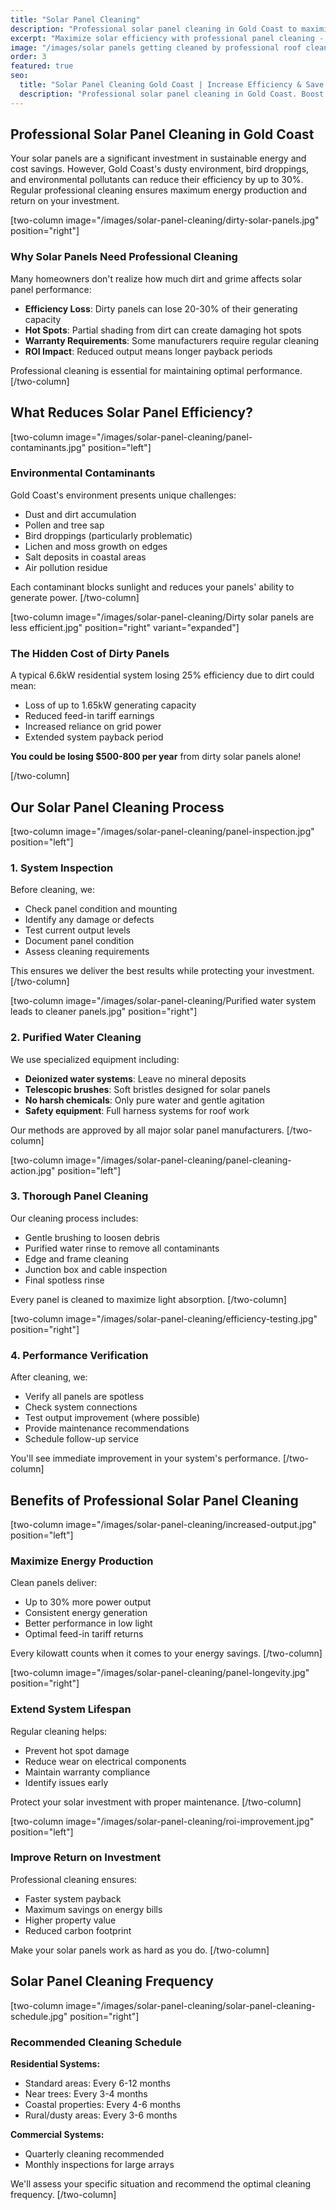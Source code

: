 ```yaml
---
title: "Solar Panel Cleaning"
description: "Professional solar panel cleaning in Gold Coast to maximize efficiency and energy output. Specialized equipment and techniques ensure safe, thorough cleaning that can increase power generation by up to 30%."
excerpt: "Maximize solar efficiency with professional panel cleaning - improve output by up to 30%"
image: "/images/solar panels getting cleaned by professional roof cleaning experts.jpg"
order: 3
featured: true
seo:
  title: "Solar Panel Cleaning Gold Coast | Increase Efficiency & Save Money"
  description: "Professional solar panel cleaning in Gold Coast. Boost energy output by up to 30%. Safe, efficient service with specialized equipment. Call (07) 5555 0180"
---
```


## Professional Solar Panel Cleaning in Gold Coast

Your solar panels are a significant investment in sustainable energy and cost savings. However, Gold Coast's dusty environment, bird droppings, and environmental pollutants can reduce their efficiency by up to 30%. Regular professional cleaning ensures maximum energy production and return on your investment.

[two-column image="/images/solar-panel-cleaning/dirty-solar-panels.jpg" position="right"]
### Why Solar Panels Need Professional Cleaning

Many homeowners don't realize how much dirt and grime affects solar panel performance:

- **Efficiency Loss**: Dirty panels can lose 20-30% of their generating capacity
- **Hot Spots**: Partial shading from dirt can create damaging hot spots
- **Warranty Requirements**: Some manufacturers require regular cleaning
- **ROI Impact**: Reduced output means longer payback periods

Professional cleaning is essential for maintaining optimal performance.
[/two-column]

## What Reduces Solar Panel Efficiency?

[two-column image="/images/solar-panel-cleaning/panel-contaminants.jpg" position="left"]
### Environmental Contaminants
Gold Coast's environment presents unique challenges:
- Dust and dirt accumulation
- Pollen and tree sap
- Bird droppings (particularly problematic)
- Lichen and moss growth on edges
- Salt deposits in coastal areas
- Air pollution residue

Each contaminant blocks sunlight and reduces your panels' ability to generate power.
[/two-column]

[two-column image="/images/solar-panel-cleaning/Dirty solar panels are less efficient.jpg" position="right" variant="expanded"]
### The Hidden Cost of Dirty Panels
A typical 6.6kW residential system losing 25% efficiency due to dirt could mean:
- Loss of up to 1.65kW generating capacity
- Reduced feed-in tariff earnings
- Increased reliance on grid power
- Extended system payback period

**You could be losing $500-800 per year** from dirty solar panels alone!

[/two-column]

## Our Solar Panel Cleaning Process

[two-column image="/images/solar-panel-cleaning/panel-inspection.jpg" position="left"]
### 1. System Inspection
Before cleaning, we:
- Check panel condition and mounting
- Identify any damage or defects
- Test current output levels
- Document panel condition
- Assess cleaning requirements

This ensures we deliver the best results while protecting your investment.
[/two-column]

[two-column image="/images/solar-panel-cleaning/Purified water system leads to cleaner panels.jpg" position="right"]
### 2. Purified Water Cleaning
We use specialized equipment including:
- **Deionized water systems**: Leave no mineral deposits
- **Telescopic brushes**: Soft bristles designed for solar panels
- **No harsh chemicals**: Only pure water and gentle agitation
- **Safety equipment**: Full harness systems for roof work

Our methods are approved by all major solar panel manufacturers.
[/two-column]

[two-column image="/images/solar-panel-cleaning/panel-cleaning-action.jpg" position="left"]
### 3. Thorough Panel Cleaning
Our cleaning process includes:
- Gentle brushing to loosen debris
- Purified water rinse to remove all contaminants
- Edge and frame cleaning
- Junction box and cable inspection
- Final spotless rinse

Every panel is cleaned to maximize light absorption.
[/two-column]

[two-column image="/images/solar-panel-cleaning/efficiency-testing.jpg" position="right"]
### 4. Performance Verification
After cleaning, we:
- Verify all panels are spotless
- Check system connections
- Test output improvement (where possible)
- Provide maintenance recommendations
- Schedule follow-up service

You'll see immediate improvement in your system's performance.
[/two-column]

## Benefits of Professional Solar Panel Cleaning

[two-column image="/images/solar-panel-cleaning/increased-output.jpg" position="left"]
### Maximize Energy Production
Clean panels deliver:
- Up to 30% more power output
- Consistent energy generation
- Better performance in low light
- Optimal feed-in tariff returns

Every kilowatt counts when it comes to your energy savings.
[/two-column]

[two-column image="/images/solar-panel-cleaning/panel-longevity.jpg" position="right"]
### Extend System Lifespan
Regular cleaning helps:
- Prevent hot spot damage
- Reduce wear on electrical components
- Maintain warranty compliance
- Identify issues early

Protect your solar investment with proper maintenance.
[/two-column]

[two-column image="/images/solar-panel-cleaning/roi-improvement.jpg" position="left"]
### Improve Return on Investment
Professional cleaning ensures:
- Faster system payback
- Maximum savings on energy bills
- Higher property value
- Reduced carbon footprint

Make your solar panels work as hard as you do.
[/two-column]

## Solar Panel Cleaning Frequency

[two-column image="/images/solar-panel-cleaning/solar-panel-cleaning-schedule.jpg" position="right"]
### Recommended Cleaning Schedule

**Residential Systems:**
- Standard areas: Every 6-12 months
- Near trees: Every 3-4 months
- Coastal properties: Every 4-6 months
- Rural/dusty areas: Every 3-6 months

**Commercial Systems:**
- Quarterly cleaning recommended
- Monthly inspections for large arrays

We'll assess your specific situation and recommend the optimal cleaning frequency.
[/two-column]